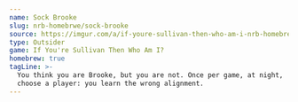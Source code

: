 ```yaml
---
name: Sock Brooke
slug: nrb-homebrwe/sock-brooke
source: https://imgur.com/a/if-youre-sullivan-then-who-am-i-nrb-homebrew-script-Cc4elqZ
type: Outsider
game: If You're Sullivan Then Who Am I?
homebrew: true
tagLine: >-
  You think you are Brooke, but you are not. Once per game, at night,
  choose a player: you learn the wrong alignment.
---
```


